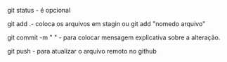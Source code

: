 git status - é opcional

git add .- coloca os arquivos em stagin ou git add "nomedo arquivo"

git commit -m " " - para colocar mensagem explicativa sobre a alteração.

git push - para atualizar o arquivo remoto no github
